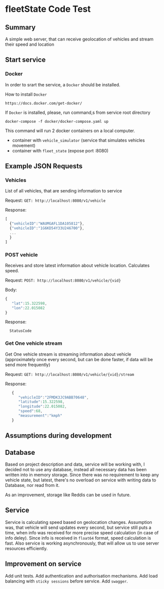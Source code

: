 fleetState Code Test
=================

## Summary

A simple web server, that can receive geolocation of vehicles and stream their speed and location

## Start service
  ### Docker
  In order to srart the service, a `Docker` should be installed. 

 How to install `Docker` 
  ``` 
  https://docs.docker.com/get-docker/
```
  If `Docker` is installed, please, run command,s from service root directory
  ```
  docker-compose -f docker/docker-compose.yaml up
``` 

  This command will run 2 docker containers on a local computer. 
  - container with `vehicle_simulator` (service that simulates vehicles movement)
  - container with `fleet_state` (expose port :8080)

## Example JSON Requests

  ### Vehicles
  List of all vehicles, that are sending information to service

  Request:
```GET: http://localhost:8080/v1/vehicle```

  Response:
```javascript
[
  {"vehicleID":"WAUMGAFL1DA105812"},
  {"vehicleID":"1G6KD54Y33U246700"},
  ...
  }
]
```

  ### POST vehicle
  Receives and store latest information about vehicle location. Calculates speed.

  Request:
```POST: http://localhost:8080/v1/vehicle/{vid}```

  Body:
```javascript
{
   "lat":15.322598,
   "lon":22.015082
}
```

Response: 
```
  StatusCode
```
  
  ### Get One vehicle stream
  Get One vehicle stream is streaming information about vehicle (approximately once every second, but can be done faster, if data will be send more frequently)

  Request:
```GET: http://localhost:8080/v1/vehicle/{vid}/stream```

Response: 
```javascript
   {
      "vehicleID":"2FMDK3JC9ABB70648",
      "latitude":15.322598,
      "longitude":22.015082,
      "speed":68,
      "measurement":"kmph"
   }
``` 

## Assumptions during development
 ## Database
 
 Based on project description and data, service will be working with, I decided not to use any database, instead all necessary data has been written into
 in memory storage. Since there was no requirement to keep any vehicle state, but latest, there's no overload on service with writing data to
 Database, nor read from it.
 
 As an improvement, storage like Reddis can be used in future.
 
 ## Service
 Service is calculating speed based on geolocation changes. Assumption was, that vehicle will send updates every second, but service still puts a time,
 when info was received for more precise speed calculation (in case of info deley). Since info is received in `float64` format, speed calculation is fast.
 Also service is working asynchronously, that will allow us to use server resources efficiently.
 
## Improvement on service
 Add unit tests. Add authentication and authorisation mechanisms. Add load balancing with `sticky sessions` before service. Add `swagger`.


